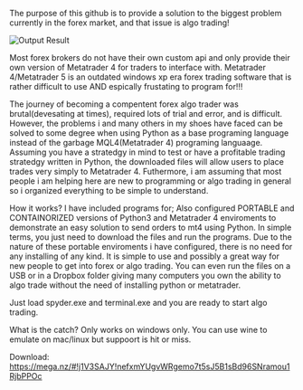 The purpose of this github is to provide a solution to the biggest problem currently in the forex market, and that issue is algo trading!

![Output Result](https://github.com/RetributionByRevenue/Preconfigured-Mt4-Python-Trading-Enviroment-/blob/master/Demonstration.gif?raw=true)

Most forex brokers do not have their own custom api and only provide their own version of Metatrader 4 for traders to interface with.
Metatrader 4/Metatrader 5 is an outdated windows xp era forex trading software that is rather difficult to use AND espically frustating to program for!!!


The journey of becoming a compentent forex algo trader was brutal(devesating at times), required lots of trial and error, and is difficult.
However, the problems i and many others in my shoes have faced can be solved  to some degree when using Python as a base programing language instead of the garbage MQL4(Metatrader 4) programing languaage.
Assuming you have a stratedgy in mind to test or have a profitable trading stratedgy written in Python, the downloaded files will allow users to place trades very simply to Metatrader 4. Futhermore, i am assuming that most people i am helping here are new to programming or algo trading in general so i organized everything to be simple to understand.


How it works?
I have included programs for; Also configured PORTABLE and CONTAINORIZED versions of Python3 and Metatrader 4 enviroments to demonstrate an easy solution to send orders to mt4 using Python.
In simple terms, you just need to download the files and run the programs. Due to the nature of these portable enviroments i have configured, there is no need for any installing of any kind.
It is simple to use and possibly a great way for new people to get into forex or algo trading. 
You can even run the files on a USB or in a Dropbox folder giving many computers you own the ability to algo trade without the need of installing python or metatrader.

Just load spyder.exe and terminal.exe and you are ready to start algo trading.

What is the catch?
Only works on windows only. You can use wine to emulate on mac/linux but suppoort is hit or miss.

Download:
https://mega.nz/#!j1V3SAJY!nefxmYUgvWRgemo7t5sJ5B1sBd96SNramou1RjbPPOc
